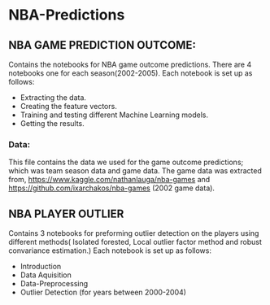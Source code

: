 # NBA-Predictions

## NBA GAME PREDICTION OUTCOME:

Contains the notebooks for NBA game outcome predictions.
There are 4 notebooks one for each season(2002-2005).
Each notebook is set up as follows:
- Extracting the data.
- Creating the feature vectors.
- Training and testing different Machine Learning models.
- Getting the results.

### Data:

This file contains the data we used for the game outcome predictions; which was team season data and game data.
The game data was extracted from,
https://www.kaggle.com/nathanlauga/nba-games and
https://github.com/ixarchakos/nba-games (2002 game data). 

## NBA PLAYER OUTLIER

Contains 3 notebooks for preforming outlier detection on the players using different methods(
Isolated forested, Local outlier factor method and robust convariance estimation.)
Each notebook is set up as follows:
- Introduction
- Data Aquisition
- Data-Preprocessing 
- Outlier Detection (for years between 2000-2004)

